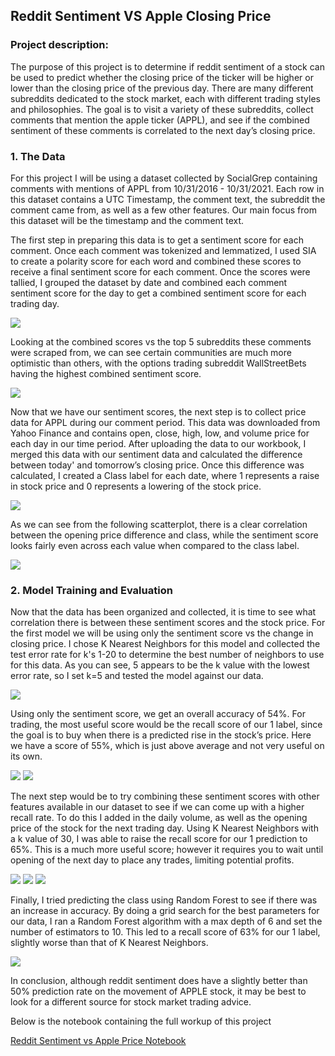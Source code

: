 ## Reddit Sentiment VS Apple Closing Price

### Project description:

The purpose of this project is to determine if reddit sentiment of a stock can be used to predict whether the closing price of the ticker will be higher or lower than the closing price of the previous day. There are many different subreddits dedicated to the stock market, each with different trading styles and philosophies. The goal is to visit a variety of these subreddits, collect comments that mention the apple ticker (APPL), and see if the combined sentiment of these comments is correlated to the next day’s closing price. 

### 1. The Data

For this project I will be using a dataset collected by SocialGrep containing comments with mentions of APPL from 10/31/2016 - 10/31/2021. Each row in this dataset contains a UTC Timestamp, the comment text, the subreddit the comment came from, as well as a few other features. Our main focus from this dataset will be the timestamp and the comment text. 

The first step in preparing this data is to get a sentiment score for each comment. Once each comment was tokenized and lemmatized, I used SIA to create a polarity score for each word and combined these scores to receive a final sentiment score for each comment. Once the scores were tallied, I grouped the dataset by date and combined each comment sentiment score for the day to get a combined sentiment score for each trading day. 

<img src="images/sent.JPG?raw=true"/>

Looking at the combined scores vs the top 5 subreddits these comments were scraped from, we can see certain communities are much more optimistic than others, with the options trading subreddit WallStreetBets having the highest combined sentiment score. 

<img src="images/top5sent.jpg?raw=true"/>

Now that we have our sentiment scores, the next step is to collect price data for APPL during our comment period. This data was downloaded from Yahoo Finance and contains open, close, high, low, and volume price for each day in our time period. After uploading the data to our workbook, I merged this data with our sentiment data and calculated the difference between today' and tomorrow’s closing price. Once this difference was calculated, I created a Class label for each date, where 1 represents a raise in stock price and 0 represents a lowering of the stock price. 

<img src="images/merged.JPG?raw=true"/>

As we can see from the following scatterplot, there is a clear correlation between the opening price difference and class, while the sentiment score looks fairly even across each value when compared to the class label. 

<img src="images/sent_open.jpg?raw=True"/>


### 2. Model Training and Evaluation

Now that the data has been organized and collected, it is time to see what correlation there is between these sentiment scores and the stock price. For the first model we will be using only the sentiment score vs the change in closing price. I chose K Nearest Neighbors for this model and collected the test error rate for k's 1-20 to determine the best number of neighbors to use for this data. As you can see, 5 appears to be the k value with the lowest error rate, so I set k=5 and tested the model against our data. 

<img src="images/error_rate.png?raw=true"/>

Using only the sentiment score, we get an overall accuracy of 54%. For trading, the most useful score would be the recall score of our 1 label, since the goal is to buy when there is a predicted rise in the stock’s price. Here we have a score of 55%, which is just above average and not very useful on its own.

<img src="images/k_sent_only.JPG?raw=true"/>
<img src="images/plot_sent.JPG?raw=true"/>

The next step would be to try combining these sentiment scores with other features available in our dataset to see if we can come up with a higher recall rate. To do this I added in the daily volume, as well as the opening price of the stock for the next trading day. Using K Nearest Neighbors with a k value of 30, I was able to raise the recall score for our 1 prediction to 65%. This is a much more useful score; however it requires you to wait until opening of the next day to place any trades, limiting potential profits. 

<img src="images/error_rate_all.jpg?raw=true"/>
<img src="images/class_report_all.JPG?raw=true"/>
<img src="images/plot_all_appl.JPG?raw=true"/>

Finally, I tried predicting the class using Random Forest to see if there was an increase in accuracy.  By doing a grid search for the best parameters for our data, I ran a Random Forest algorithm with a max depth of 6 and set the number of estimators to 10. This led to a recall score of 63% for our 1 label, slightly worse than that of K Nearest Neighbors.

<img src="images/class_report_forest_friday.JPG?raw=true"/>

In conclusion, although reddit sentiment does have a slightly better than 50% prediction rate on the movement of APPLE stock, it may be best to look for a different source for stock market trading advice. 

Below is the notebook containing the full workup of this project

[Reddit Sentiment vs Apple Price Notebook](/sent.html)
